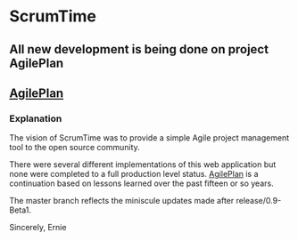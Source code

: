 # ScrumTime #

## All new development is being done on project AgilePlan

## [AgilePlan](https://github.com/erniep888/AgilePlan) ##


### Explanation ###

The vision of ScrumTime was to provide a simple Agile project management tool to the open source community.

There were several different implementations of this web application but none were completed to a full production level status.  [AgilePlan](https://github.com/erniep888/AgilePlan) is a continuation based on lessons learned over the past fifteen or so years.

The master branch reflects the miniscule updates made after release/0.9-Beta1.

Sincerely,
Ernie

